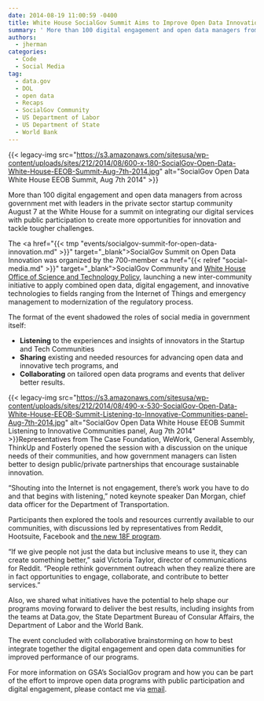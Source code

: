 ```yaml
---
date: 2014-08-19 11:00:59 -0400
title: White House SocialGov Summit Aims to Improve Open Data Innovation
summary: ' More than 100 digital engagement and open data managers from across government met with leaders in the private sector startup community August 7 at the White House for a summit on integrating our digital services with public participation to create more'
authors:
  - jherman
categories:
  - Code
  - Social Media
tag:
  - data.gov
  - DOL
  - open data
  - Recaps
  - SocialGov Community
  - US Department of Labor
  - US Department of State
  - World Bank
---
```


{{< legacy-img src="https://s3.amazonaws.com/sitesusa/wp-content/uploads/sites/212/2014/08/600-x-180-SocialGov-Open-Data-White-House-EEOB-Summit-Aug-7th-2014.jpg" alt="SocialGov Open Data White House EEOB Summit, Aug 7th 2014" >}}

More than 100 digital engagement and open data managers from across government met with leaders in the private sector startup community August 7 at the White House for a summit on integrating our digital services with public participation to create more opportunities for innovation and tackle tougher challenges.

The <a href="{{< tmp "events/socialgov-summit-for-open-data-innovation.md" >}}" target="_blank">SocialGov Summit on Open Data Innovation</a> was organized by the 700-member <a href="{{< relref "social-media.md" >}}" target="_blank">SocialGov Community</a> and <a href="http://www.whitehouse.gov/administration/eop/ostp/blog" target="_blank">White House Office of Science and Technology Policy</a>, launching a new inter-community initiative to apply combined open data, digital engagement, and innovative technologies to fields ranging from the Internet of Things and emergency management to modernization of the regulatory process.

The format of the event shadowed the roles of social media in government itself:

  * **Listening** to the experiences and insights of innovators in the Startup and Tech Communities
  * **Sharing** existing and needed resources for advancing open data and innovative tech programs, and
  * **Collaborating** on tailored open data programs and events that deliver better results.

{{< legacy-img src="https://s3.amazonaws.com/sitesusa/wp-content/uploads/sites/212/2014/08/490-x-530-SocialGov-Open-Data-White-House-EEOB-Summit-Listening-to-Innovative-Communities-panel-Aug-7th-2014.jpg" alt="SocialGov Open Data White House EEOB Summit Listening to Innovative Communities panel, Aug 7th 2014" >}}Representatives from The Case Foundation, WeWork, General Assembly, ThinkUp and Fosterly opened the session with a discussion on the unique needs of their communities, and how government managers can listen better to design public/private partnerships that encourage sustainable innovation.

“Shouting into the Internet is not engagement, there’s work you have to do and that begins with listening,” noted keynote speaker Dan Morgan, chief data officer for the Department of Transportation.

Participants then explored the tools and resources currently available to our communities, with discussions led by representatives from Reddit, Hootsuite, Facebook and <a href="https://18f.gsa.gov/" target="_blank">the new 18F program</a>.

“If we give people not just the data but inclusive means to use it, they can create something better,” said Victoria Taylor, director of communications for Reddit. “People rethink government outreach when they realize there are in fact opportunities to engage, collaborate, and contribute to better services.”

Also, we shared what initiatives have the potential to help shape our programs moving forward to deliver the best results, including insights from the teams at Data.gov, the State Department Bureau of Consular Affairs, the Department of Labor and the World Bank.

The event concluded with collaborative brainstorming on how to best integrate together the digital engagement and open data communities for improved performance of our programs.

For more information on GSA’s SocialGov program and how you can be part of the effort to improve open data programs with public participation and digital engagement, please contact me via [email](mailto:justin.herman@gsa.gov).